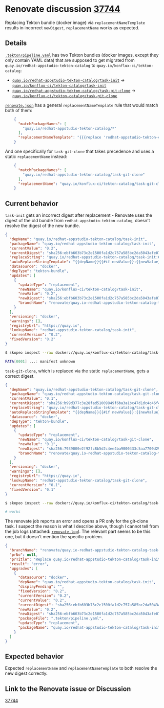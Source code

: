 # Renovate discussion [37744][renovate-37744]

Replacing Tekton bundle (docker image) via `replacementNameTemplate` results
in incorrect `newDigest`, `replacementName` works as expected.

## Details

[`.tekton/pipeline.yaml`](.tekton/pipeline.yaml) has two Tekton bundles (docker images,
except they only contain YAML data) that are supposed to get migrated from
`quay.io/redhat-appstudio-tekton-catalog` to `quay.io/konflux-ci/tekton-catalog`:

* [`quay.io/redhat-appstudio-tekton-catalog/task-init`][rhinit] -> [`quay.io/konflux-ci/tekton-catalog/task-init`][kfluxinit]
* [`quay.io/redhat-appstudio-tekton-catalog/task-git-clone`][rhclone] -> [`quay.io/konflux-ci/tekton-catalog/task-git-clone`][kfluxclone]

[`renovate.json`](renovate.json) has a general `replacementNameTemplate` rule that
would match both of them:

```json
    {
      "matchPackageNames": [
        "quay.io/redhat-appstudio-tekton-catalog/*"
      ],
      "replacementNameTemplate": "{{{replace 'redhat-appstudio-tekton-catalog' 'konflux-ci/tekton-catalog' packageName}}}"
    }
```

And one specifically for `task-git-clone` that takes precedence and uses a static
`replacementName` instead:

```json
    {
      "matchPackageNames": [
        "quay.io/redhat-appstudio-tekton-catalog/task-git-clone"
      ],
      "replacementName": "quay.io/konflux-ci/tekton-catalog/task-git-clone"
    }
```

## Current behavior

`task-init` gets an incorrect digest after replacement - Renovate uses the digest
of the old bundle from `redhat-appstudio-tekton-catalog`, doesn't resolve the digest
of the new bundle.

```json
{
  "depName": "quay.io/redhat-appstudio-tekton-catalog/task-init",
  "packageName": "quay.io/redhat-appstudio-tekton-catalog/task-init",
  "currentValue": "0.2",
  "currentDigest": "sha256:ebfb603b73c2e1500fa1d2c757a585bc2da5043afe0798abdf61466e26fd2b0c",
  "replaceString": "quay.io/redhat-appstudio-tekton-catalog/task-init:0.2@sha256:ebfb603b73c2e1500fa1d2c757a585bc2da5043afe0798abdf61466e26fd2b0c",
  "autoReplaceStringTemplate": "{{depName}}{{#if newValue}}:{{newValue}}{{/if}}{{#if newDigest}}@{{newDigest}}{{/if}}",
  "datasource": "docker",
  "depType": "tekton-bundle",
  "updates": [
    {
      "updateType": "replacement",
      "newName": "quay.io/konflux-ci/tekton-catalog/task-init",
      "newValue": "0.2",
      "newDigest": "sha256:ebfb603b73c2e1500fa1d2c757a585bc2da5043afe0798abdf61466e26fd2b0c",
      "branchName": "renovate/quay.io-redhat-appstudio-tekton-catalog-task-init-replacement"
    }
  ],
  "versioning": "docker",
  "warnings": [],
  "registryUrl": "https://quay.io",
  "lookupName": "redhat-appstudio-tekton-catalog/task-init",
  "currentVersion": "0.2",
  "fixedVersion": "0.2"
}
```

```bash
$ skopeo inspect --raw docker://quay.io/konflux-ci/tekton-catalog/task-init@sha256:ebfb603b73c2e1500fa1d2c757a585bc2da5043afe0798abdf61466e26fd2b0c

FATA[0001] ...: manifest unknown
```

`task-git-clone`, which is replaced via the static `replacementName`, gets a correct
digest.

```json
{
  "depName": "quay.io/redhat-appstudio-tekton-catalog/task-git-clone",
  "packageName": "quay.io/redhat-appstudio-tekton-catalog/task-git-clone",
  "currentValue": "0.1",
  "currentDigest": "sha256:b99d377c3e28fad51009849f6ba3a1bc47d1dc4c46f470ea12ed7b1b444599d7",
  "replaceString": "quay.io/redhat-appstudio-tekton-catalog/task-git-clone:0.1@sha256:b99d377c3e28fad51009849f6ba3a1bc47d1dc4c46f470ea12ed7b1b444599d7",
  "autoReplaceStringTemplate": "{{depName}}{{#if newValue}}:{{newValue}}{{/if}}{{#if newDigest}}@{{newDigest}}{{/if}}",
  "datasource": "docker",
  "depType": "tekton-bundle",
  "updates": [
    {
      "updateType": "replacement",
      "newName": "quay.io/konflux-ci/tekton-catalog/task-git-clone",
      "newValue": "0.1",
      "newDigest": "sha256:7939000e2f92fc8b5d2c4ee4ba9000433c5aa7700d2915a1d4763853d5fd1fd4",
      "branchName": "renovate/quay.io-redhat-appstudio-tekton-catalog-task-git-clone-replacement"
    }
  ],
  "versioning": "docker",
  "warnings": [],
  "registryUrl": "https://quay.io",
  "lookupName": "redhat-appstudio-tekton-catalog/task-git-clone",
  "currentVersion": "0.1",
  "fixedVersion": "0.1"
}
```

```bash
$ skopeo inspect --raw docker://quay.io/konflux-ci/tekton-catalog/task-git-clone@sha256:7939000e2f92fc8b5d2c4ee4ba9000433c5aa7700d2915a1d4763853d5fd1fd4

# works
```

The renovate job reports an error and opens a PR only for the git-clone task. I suspect
the reason is what I describe above, though I cannot tell from the job logs (attached:
[`renovate.log`](renovate.log)). The relevant part seems to be this one, but it doesn't
mention the specific problem.

```json
{
  "branchName": "renovate/quay.io-redhat-appstudio-tekton-catalog-task-init-replacement",
  "prNo": null,
  "prTitle": "Replace quay.io/redhat-appstudio-tekton-catalog/task-init Docker tag with quay.io/konflux-ci/tekton-catalog/task-init 0.2",
  "result": "error",
  "upgrades": [
    {
      "datasource": "docker",
      "depName": "quay.io/redhat-appstudio-tekton-catalog/task-init",
      "displayPending": "",
      "fixedVersion": "0.2",
      "currentVersion": "0.2",
      "currentValue": "0.2",
      "currentDigest": "sha256:ebfb603b73c2e1500fa1d2c757a585bc2da5043afe0798abdf61466e26fd2b0c",
      "newValue": "0.2",
      "newDigest": "sha256:ebfb603b73c2e1500fa1d2c757a585bc2da5043afe0798abdf61466e26fd2b0c",
      "packageFile": ".tekton/pipeline.yaml",
      "updateType": "replacement",
      "packageName": "quay.io/redhat-appstudio-tekton-catalog/task-init"
    }
  ]
}
```

## Expected behavior

Expected `replacementName` and `replacementNameTemplate` to both resolve the new
digest correctly.

## Link to the Renovate issue or Discussion

[37744][renovate-37744]

[rhinit]: https://quay.io/redhat-appstudio-tekton-catalog/task-init
[kfluxinit]: https://quay.io/konflux-ci/tekton-catalog/task-init
[rhclone]: https://quay.io/redhat-appstudio-tekton-catalog/task-git-clone
[kfluxclone]: https://quay.io/konflux-ci/tekton-catalog/task-git-clone
[renovate-37744]: https://github.com/renovatebot/renovate/discussions/37744
